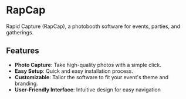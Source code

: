 # RapCap
Rapid Capture (RapCap), a photobooth software for events, parties, and gatherings.

## Features
- **Photo Capture**: Take high-quality photos with a simple click.
- **Easy Setup**: Quick and easy installation process.
- **Customizable**: Tailor the software to fit your event's theme and branding.
- **User-Friendly Interface**: Intuitive design for easy navigation